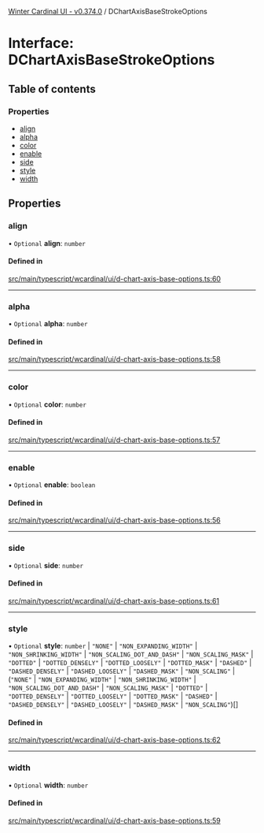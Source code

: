 [Winter Cardinal UI - v0.374.0](../index.md) / DChartAxisBaseStrokeOptions

# Interface: DChartAxisBaseStrokeOptions

## Table of contents

### Properties

- [align](DChartAxisBaseStrokeOptions.md#align)
- [alpha](DChartAxisBaseStrokeOptions.md#alpha)
- [color](DChartAxisBaseStrokeOptions.md#color)
- [enable](DChartAxisBaseStrokeOptions.md#enable)
- [side](DChartAxisBaseStrokeOptions.md#side)
- [style](DChartAxisBaseStrokeOptions.md#style)
- [width](DChartAxisBaseStrokeOptions.md#width)

## Properties

### align

• `Optional` **align**: `number`

#### Defined in

[src/main/typescript/wcardinal/ui/d-chart-axis-base-options.ts:60](https://github.com/winter-cardinal/winter-cardinal-ui/blob/v0.310.1/src/main/typescript/wcardinal/ui/d-chart-axis-base-options.ts#L60)

___

### alpha

• `Optional` **alpha**: `number`

#### Defined in

[src/main/typescript/wcardinal/ui/d-chart-axis-base-options.ts:58](https://github.com/winter-cardinal/winter-cardinal-ui/blob/v0.310.1/src/main/typescript/wcardinal/ui/d-chart-axis-base-options.ts#L58)

___

### color

• `Optional` **color**: `number`

#### Defined in

[src/main/typescript/wcardinal/ui/d-chart-axis-base-options.ts:57](https://github.com/winter-cardinal/winter-cardinal-ui/blob/v0.310.1/src/main/typescript/wcardinal/ui/d-chart-axis-base-options.ts#L57)

___

### enable

• `Optional` **enable**: `boolean`

#### Defined in

[src/main/typescript/wcardinal/ui/d-chart-axis-base-options.ts:56](https://github.com/winter-cardinal/winter-cardinal-ui/blob/v0.310.1/src/main/typescript/wcardinal/ui/d-chart-axis-base-options.ts#L56)

___

### side

• `Optional` **side**: `number`

#### Defined in

[src/main/typescript/wcardinal/ui/d-chart-axis-base-options.ts:61](https://github.com/winter-cardinal/winter-cardinal-ui/blob/v0.310.1/src/main/typescript/wcardinal/ui/d-chart-axis-base-options.ts#L61)

___

### style

• `Optional` **style**: `number` \| ``"NONE"`` \| ``"NON_EXPANDING_WIDTH"`` \| ``"NON_SHRINKING_WIDTH"`` \| ``"NON_SCALING_DOT_AND_DASH"`` \| ``"NON_SCALING_MASK"`` \| ``"DOTTED"`` \| ``"DOTTED_DENSELY"`` \| ``"DOTTED_LOOSELY"`` \| ``"DOTTED_MASK"`` \| ``"DASHED"`` \| ``"DASHED_DENSELY"`` \| ``"DASHED_LOOSELY"`` \| ``"DASHED_MASK"`` \| ``"NON_SCALING"`` \| (``"NONE"`` \| ``"NON_EXPANDING_WIDTH"`` \| ``"NON_SHRINKING_WIDTH"`` \| ``"NON_SCALING_DOT_AND_DASH"`` \| ``"NON_SCALING_MASK"`` \| ``"DOTTED"`` \| ``"DOTTED_DENSELY"`` \| ``"DOTTED_LOOSELY"`` \| ``"DOTTED_MASK"`` \| ``"DASHED"`` \| ``"DASHED_DENSELY"`` \| ``"DASHED_LOOSELY"`` \| ``"DASHED_MASK"`` \| ``"NON_SCALING"``)[]

#### Defined in

[src/main/typescript/wcardinal/ui/d-chart-axis-base-options.ts:62](https://github.com/winter-cardinal/winter-cardinal-ui/blob/v0.310.1/src/main/typescript/wcardinal/ui/d-chart-axis-base-options.ts#L62)

___

### width

• `Optional` **width**: `number`

#### Defined in

[src/main/typescript/wcardinal/ui/d-chart-axis-base-options.ts:59](https://github.com/winter-cardinal/winter-cardinal-ui/blob/v0.310.1/src/main/typescript/wcardinal/ui/d-chart-axis-base-options.ts#L59)
